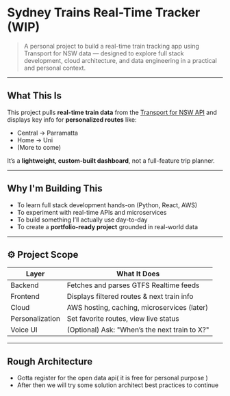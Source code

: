 # Sydney Trains Real-Time Tracker (WIP)

> A personal project to build a real-time train tracking app using Transport for NSW data — designed to explore full stack development, cloud architecture, and data engineering in a practical and personal context.

---

## What This Is

This project pulls **real-time train data** from the [Transport for NSW API](https://opendata.transport.nsw.gov.au/) and displays key info for **personalized routes** like:

- Central → Parramatta
- Home → Uni
- (More to come)

It’s a **lightweight, custom-built dashboard**, not a full-feature trip planner.

---

## Why I'm Building This

- To learn full stack development hands-on (Python, React, AWS)
- To experiment with real-time APIs and microservices
- To build something I’ll actually use day-to-day
- To create a **portfolio-ready project** grounded in real-world data

---

## ⚙️ Project Scope

| Layer         | What It Does                                     |
|---------------|--------------------------------------------------|
| Backend     | Fetches and parses GTFS Realtime feeds          |
| Frontend    | Displays filtered routes & next train info      |
| Cloud       | AWS hosting, caching, microservices (later)     |
| Personalization | Set favorite routes, view live status       |
| Voice UI    | (Optional) Ask: "When’s the next train to X?"   |

---

## Rough Architecture

- Gotta register for the open data api( it is free for personal purpose )
- After then we will try some solution architect best practices to continue


